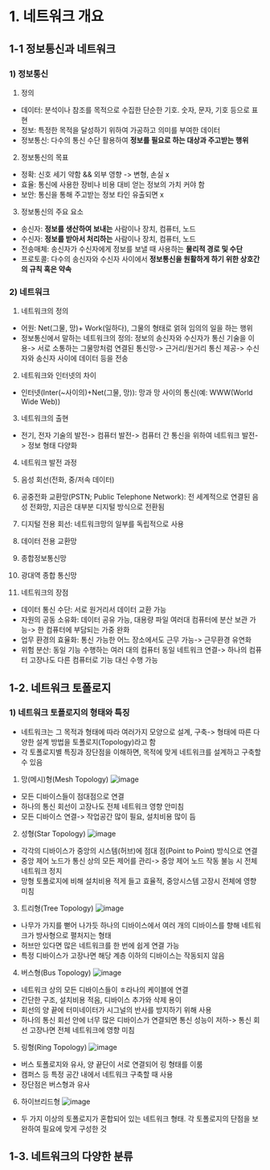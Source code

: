 # 1. 네트워크 개요
## 1-1 정보통신과 네트워크
### 1) 정보통신
1. 정의
  * 데이터: 분석이나 참조를 목적으로 수집한 단순한 기호. 숫자, 문자, 기호 등으로 표현
  * 정보: 특정한 목적을 달성하기 위하여 가공하고 의미를 부여한 데이터
  * 정보통신: 다수의 통신 수단 활용하여 **정보를 필요로 하는 대상과 주고받는 행위**

2. 정보통신의 목표
  * 정확: 신호 세기 약함 && 외부 영향 -> 변형, 손실 x
  * 효율: 통신에 사용한 장비나 비용 대비 얻는 정보의 가치 커야 함
  * 보안: 통신을 통해 주고받는 정보 타인 유출되면 x

3. 정보통신의 주요 요소
  * 송신자: **정보를 생산하여 보내는** 사람이나 장치, 컴퓨터, 노드
  * 수신자: **정보를 받아서 처리하는** 사람이나 장치, 컴퓨터, 노드
  * 전송매체: 송신자가 수신자에게 정보를 보낼 때 사용하는 **물리적 경로 및 수단**
  * 프로토콜: 다수의 송신자와 수신자 사이에서 **정보통신을 원활하게 하기 위한 상호간의 규칙 혹은 약속**

### 2) 네트워크
1. 네트워크의 정의
  * 어원: Net(그물, 망)+ Work(일하다), 그물의 형태로 얽혀 임의의 일을 하는 행위
  * 정보통신에서 말하는 네트워크의 정의: 정보의 송신자와 수신자가 통신 기술을 이용-> 서로 소통하는 그물망처럼 연결된 통신망-> 근거리/원거리 통신 제공-> 수신자와 송신자 사이에 데이터 등을 전송

2. 네트워크와 인터넷의 차이
  * 인터넷(Inter(~사이의)+Net(그물, 망)): 망과 망 사이의 통신(예: WWW(World Wide Web))

3. 네트워크의 출현
 * 전기, 전자 기술의 발전-> 컴퓨터 발전-> 컴퓨터 간 통신을 위하여 네트워크 발전-> 정보 형태 다양화

4. 네트워크 발전 과정
  1. 음성 회선(전화, 중/저속 데이터)
  2. 공중전화 교환망(PSTN; Public Telephone Network): 전 세계적으로 연결된 음성 전화망, 지금은 대부분 디지털 방식으로 전환됨
  3. 디지털 전용 회선: 네트워크망의 일부를 독립적으로 사용
  4. 데이터 전용 교환망
  5. 종합정보통신망
  6. 광대역 종합 통신망

5. 네트워크의 장점
  * 데이터 통신 수단: 서로 원거리서 데이터 교환 가능
  * 자원의 공동 소유화: 데이터 공유 가능, 대용량 파일 여러대 컴퓨터에 분산 보관 가능-> 한 컴퓨터에 부담되는 가중 완화
  * 업무 환경의 효율화: 통신 가능한 어느 장소에서도 근무 가능-> 근무환경 유연화
  * 위험 분산: 동일 기능 수행하는 여러 대의 컴퓨터 동일 네트워크 연결-> 하나의 컴퓨터 고장나도 다른 컴퓨터로 기능 대신 수행 가능

## 1-2. 네트워크 토폴로지
### 1) 네트워크 토폴로지의 형태와 특징
* 네트워크는 그 목적과 형태에 따라 여러가지 모양으로 설계, 구축-> 형태에 따른 다양한 설계 방법을 토폴로지(Topology)라고 함
* 각 토폴로지별 특징과 장단점을 이해하면, 목적에 맞게 네트워크를 설계하고 구축할 수 있음

1. 망(메시)형(Mesh Topology)
![image](https://github.com/qlkdkd/2-winter/assets/71871927/d0d36044-18c8-495a-94ec-08acfb24b0e2)
  * 모든 디바이스들이 점대점으로 연결
  * 하나의 통신 회선이 고장나도 전체 네트워크 영향 안미침
  * 모든 디바이스 연결-> 작업공간 많이 필요, 설치비용 많이 듬

2. 성형(Star Topology)
![image](https://github.com/qlkdkd/2-winter/assets/71871927/af286c07-6fbd-4b27-a18e-f07fedb834af)
  * 각각의 디바이스가 중앙의 시스템(허브)에 점대 점(Point to Point) 방식으로 연결
  * 중앙 제어 노드가 통신 상의 모든 제어를 관리-> 중앙 제어 노드 작동 불능 시 전체 네트워크 정지
  * 망형 토폴로지에 비해 설치비용 적게 들고 효율적, 중앙시스템 고장시 전체에 영향 미침

3. 트리형(Tree Topology)
![image](https://github.com/qlkdkd/2-winter/assets/71871927/ae0add13-0ef5-44d6-a3a1-7566afceb5fd)
  * 나무가 가지를 뻗어 나가듯 하나의 디바이스에서 여러 개의 디바이스를 향해 네트워크가 방사형으로 펼처지는 형태
  * 허브만 있다면 많은 네트워크를 한 번에 쉽게 연결 가능
  * 특정 디바이스가 고장나면 해당 계층 이하의 디바이스는 작동되지 않음

4. 버스형(Bus Topology)
![image](https://github.com/qlkdkd/2-winter/assets/71871927/485ffecd-94c6-4a97-9dc4-8aa60bea761c)
  * 네트워크 상의 모든 디바이스들이 ㅎ라나의 케이블에 연결
  * 간단한 구조, 설치비용 적음, 디바이스 추가와 삭제 용이
  * 회선의 양 끝에 터미네이터가 시그널의 반사를 방지하기 위해 사용
  * 하나의 통신 회선 안에 너무 많은 디바이스가 연결되면 통신 성능이 저하-> 통신 회선 고장나면 전체 네트워크에 영향 미침

5. 링형(Ring Topology)
![image](https://github.com/qlkdkd/2-winter/assets/71871927/41bc9820-828c-4a41-81ff-a38d63d2418e)
  * 버스 토폴로지와 유사, 양 끝단이 서로 연결되어 링 형태를 이룸
  * 캠퍼스 등 특정 공간 내에서 네트워크 구축할 때 사용
  * 장단점은 버스형과 유사

6. 하이브리드형
![image](https://github.com/qlkdkd/2-winter/assets/71871927/80779689-441f-4c80-be2a-6b2788a2d391)
  * 두 가지 이상의 토폴로지가 혼합되어 있는 네트워크 형태. 각 토폴로지의 단점을 보완하여 필요에 맞게 구성한 것

## 1-3. 네트워크의 다양한 분류
